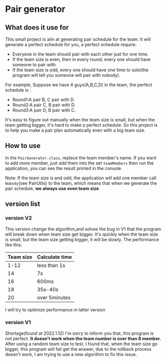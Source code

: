 # Pair generator
## What does it use for
  This small project is aim at generating pair schedule for the team.
  It will generate a perfect schedule for you, a perfect schedule require:
  - Everyone in the team should pair with each other just for one time.
  - If the team size is even, then in every round, every one should have someone to pair with. 
  - If the team size is odd, every one should have one time to solo(the program will tell you someone will pair with nobody).
  
For example, Suppose we have 4 guys(A,B,C,D) in the team, the perfect schedule is :
   - Round1:A pair B, C pair with D.
   - Round2:A pair C, B pair with D. 
   - Round3:A pair D, B pair with C.

It's easy to figure out manually when the team size is small, but when the team getting bigger, it's hard to make a perfect schedule.
So this project is to help you make a pair plan automatically even with a big team size.

## How to use
In the `PairGenerator.class`, replace the team member's name. If you want to add more member, just add them into the set `teamMembers`
then run the application, you can see the result printed in the console.

Note: If the team size is and odd, the application will add one member call `Nobody`(see PairUtils) to the team, which means that when we generate the pair schedule, 
**we always use even team size**.

## version list
### version V2
This version change the algorithm,and solves the bug in V1 that the program will break down when team size get bigger.
It's quickly when the team size is small, but the team size getting bigger, it will be slowly.
The performance like this:

|  Team size   | Calculate time  |
|  ----  | ----  |
| 1-12  | less than 1s |
|14|7s|
|16|600ms|
|18|35s-40s|
|20|over 5minutes|
I will try to optimize performance in latter version

### version V1
Shortage(found at 2022.1.12)
I'm sorry to inform you that, this program is not perfect.
**It doesn't work when the team number is over than 8 member.**
After using a random team size to test, I found that, when the team size go bigger, this program will fail get the answer,
due to the rollback process doesn't work, I am trying to use a new algorithm to fix this issue.
